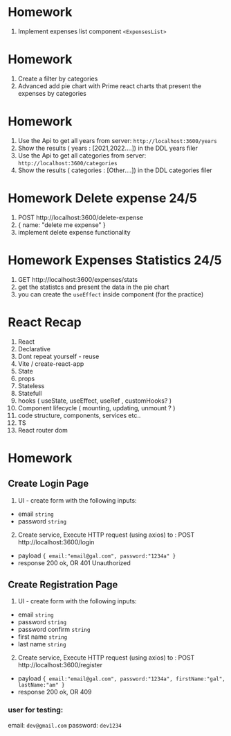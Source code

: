 # Homework

1. Implement expenses list component `<ExpensesList>`

# Homework

1. Create a filter by categories
2. Advanced add pie chart with Prime react charts that present the expenses by categories

# Homework

1. Use the Api to get all years from server: `http://localhost:3600/years`
2. Show the results ( years : [2021,2022....]) in the DDL years filer
3. Use the Api to get all categories from server: `http://localhost:3600/categories`
4. Show the results ( categories : [Other....]) in the DDL categories filer

# Homework Delete expense 24/5

1. POST http://localhost:3600/delete-expense
2. { name: "delete me expense" }
3. implement delete expense functionality

# Homework Expenses Statistics 24/5

1. GET http://localhost:3600/expenses/stats
2. get the statistcs and present the data in the pie chart
3. you can create the `useEffect` inside <Reports/> component (for the practice)

# React Recap

1. React
2. Declarative
3. Dont repeat yourself - reuse
4. Vite / create-react-app
5. State
6. props
7. Stateless
8. Statefull
9. hooks ( useState, useEffect, useRef , customHooks? )
10. Component lifecycle ( mounting, updating, unmount ? )
11. code structure, components, services etc..
12. TS
13. React router dom

# Homework

## Create Login Page

1. UI - create form with the following inputs:

- email `string`
- password `string`

2. Create service, Execute HTTP request (using axios) to : POST http://localhost:3600/login

- payload `{ email:"email@gal.com", password:"1234a" }`
- response 200 ok, OR 401 Unauthorized

## Create Registration Page

1. UI - create form with the following inputs:

- email `string`
- password `string`
- password confirm `string`
- first name `string`
- last name `string`

2. Create service, Execute HTTP request (using axios) to : POST http://localhost:3600/register

- payload `{ email:"email@gal.com", password:"1234a", firstName:"gal", lastName:"am" }`
- response 200 ok, OR 409

### user for testing:

email: `dev@gmail.com`
password: `dev1234`
